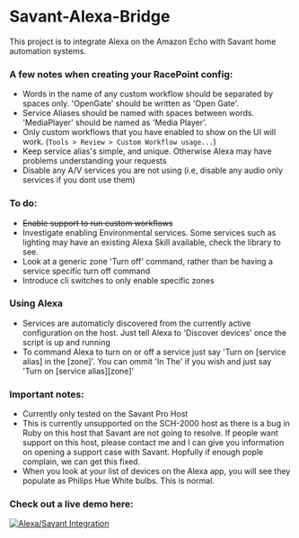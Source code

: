 # Savant-Alexa-Bridge

This project is to integrate Alexa on the Amazon Echo with Savant home automation systems.


### A few notes when creating your RacePoint config:
* Words in the name of any custom workflow should be separated by spaces only. 'OpenGate' should be written as 'Open Gate'.
* Service Aliases should be named with spaces between words. 'MediaPlayer' should be named as 'Media Player'.
* Only custom workflows that you have enabled to show on the UI will work. (`Tools > Review > Custom Workflow usage...`)
* Keep service alias's simple, and unique. Otherwise Alexa may have problems understanding your requests
* Disable any A/V services you are not using (i.e, disable any audio only services if you dont use them)

### To do:
* ~~Enable support to run custom workflows~~
* Investigate enabling Environmental services. Some services such as lighting may have an existing Alexa Skill available, check the library to see.
* Look at a generic zone 'Turn off' command, rather than be having a service specific turn off command
* Introduce cli switches to only enable specific zones

### Using Alexa
* Services are automaticly discovered from the currently active configuration on the host. Just tell Alexa to 'Discover devices' once the script is up and running
* To command Alexa to turn on or off a service just say 'Turn on [service alias] in the [zone]'. You can ommit 'In The' if you wish and just say 'Turn on [service alias][zone]'


### Important notes:
* Currently only tested on the Savant Pro Host
* This is currently unsupported on the SCH-2000 host as there is a bug in Ruby on this host that Savant are not going to resolve. If people want support on this host, please contact me and I can give you information on opening a support case with Savant. Hopfully if enough pople complain, we can get this fixed.
* When you look at your list of devices on the Alexa app, you will see they populate as Philips Hue White bulbs. This is normal.

### Check out a live demo here:
[![Alexa/Savant Integration](https://img.youtube.com/vi/DSympA6xToc/0.jpg)](https://www.youtube.com/watch?v=DSympA6xToc)
